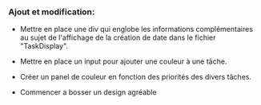 ### Ajout et modification:

- Mettre en place une div qui englobe les informations complémentaires au sujet de l'affichage de la création de date dans le fichier "TaskDisplay".

- Mettre en place un input pour ajouter une couleur à une tâche.

- Créer un panel de couleur en fonction des priorités des divers tâches.

- Commencer a bosser un design agréable
